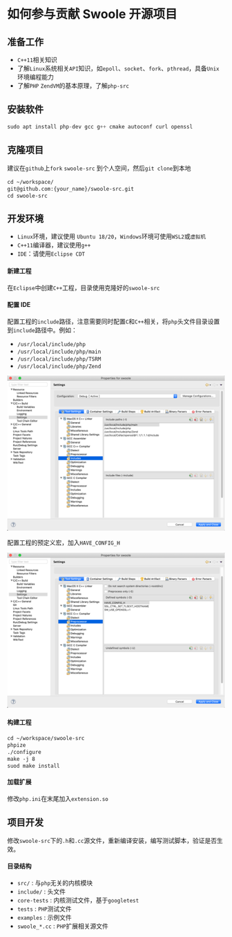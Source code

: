 如何参与贡献 Swoole 开源项目
=====

准备工作
----
* `C++11`相关知识
* 了解`Linux`系统相关`API`知识，如`epoll`、`socket`、`fork`、`pthread`，具备`Unix`环境编程能力
* 了解`PHP` `ZendVM`的基本原理，了解`php-src`

安装软件
----
```php
sudo apt install php-dev gcc g++ cmake autoconf curl openssl
```

克隆项目
----
建议在`github`上`fork` `swoole-src` 到个人空间，然后`git clone`到本地

```shell
cd ~/workspace/
git@github.com:{your_name}/swoole-src.git
cd swoole-src
```

开发环境
----
* `Linux`环境，建议使用 `Ubuntu 18/20`，`Windows`环境可使用`WSL2`或`虚拟机`
* `C++11`编译器，建议使用`g++`
* `IDE`：请使用`Eclipse CDT`

#### 新建工程
在`Eclipse`中创建`C++`工程，目录使用克隆好的`swoole-src`

#### 配置 IDE
配置工程的`include`路径，注意需要同时配置`C`和`C++`相关，将`php`头文件目录设置到`include`路径中。例如：

* `/usr/local/include/php`
* `/usr/local/include/php/main`
* `/usr/local/include/php/TSRM`
* `/usr/local/include/php/Zend`

![include路径](1.png)


配置工程的预定义宏，加入`HAVE_CONFIG_H`

![宏](2.png)

#### 构建工程
```shell
cd ~/workspace/swoole-src
phpize
./configure
make -j 8
suod make install
```

#### 加载扩展
修改`php.ini`在末尾加入`extension.so`

项目开发
---
修改`swoole-src`下的`.h`和`.cc`源文件，重新编译安装，编写测试脚本，验证是否生效。

#### 目录结构

* `src/` : 与`php`无关的内核模块
* `include/` : 头文件
* `core-tests` : 内核测试文件，基于`googletest`
* `tests` : `PHP`测试文件
* `examples` : 示例文件
* `swoole_*.cc` : `PHP`扩展相关源文件

